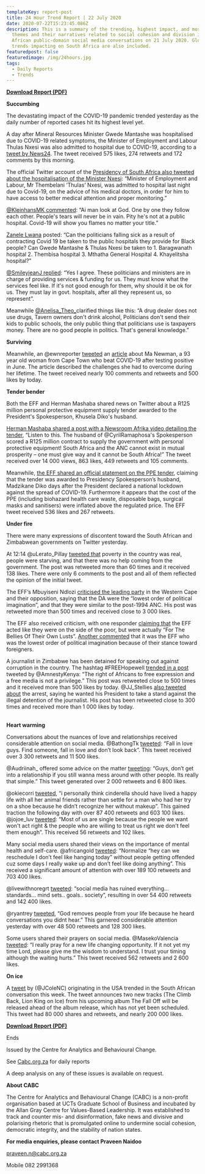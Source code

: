 ```yaml
---
templateKey: report-post
title: 24 Hour Trend Report | 22 July 2020
date: 2020-07-22T15:23:45.086Z
description: This is a summary of the trending, highest impact, and most active
  themes and their narratives related to social cohesion and division in South
  African public-domain social media conversations on 21 July 2020. Global
  trends impacting on South Africa are also included.
featuredpost: false
featuredimage: /img/24hours.jpg
tags:
  - Daily Reports
  - Trends
---
```

**[Download Report (PDF)](https://drive.google.com/u/2/uc?id=1OeCjsOvpMr9ZNV2KOQJZZHyoCOZzg5sm&export=download)**

**Succumbing**

The devastating impact of the COVID-19 pandemic trended yesterday as the daily number of reported cases hit its highest level yet.

A day after Mineral Resources Minister Gwede Mantashe was hospitalised due to COVID-19 related symptoms, the Minister of Employment and Labour Thulas Nxesi was also admitted to hospital due to COVID-19, according to a [tweet by News24](https://twitter.com/News24/status/1285491178528559104). The tweet received 575 likes, 274 retweets and 172 comments by this morning.

The official Twitter account of the [Presidency of South Africa also tweeted about the hospitalisation of the Minister Nxesi](https://twitter.com/PresidencyZA/status/1285487937833054211): “Minister of Employment and Labour, Mr Thembelani ‘Thulas’ Nxesi, was admitted to hospital last night due to Covid-19, on the advice of his medical doctors, in order for him to have access to better medical attention and proper monitoring.”

[@KleinhansMK commented](https://twitter.com/KleinhansMk/status/1285497220515725312): “Ai man look at God. One by one they follow each other. People's tears will never be in vain. Pity he's not at a public hospital. Covid-19 will show you flames no matter your title.”

[Zanele Lwana](https://twitter.com/ZaneleLwana/status/1285495024055197696) posted: “Can the politicians falling sick as a result of contracting Covid 19 be taken to the public hospitals they provide for Black people? Can Gwede Mantashe & Thulas Nxesi be taken to 1. Baragwanath hospital 2. Thembisa hospital 3. Mthatha General Hospital 4. Khayelitsha hospital?”

[@SmileyjeanJ replied](https://twitter.com/SmileyjeanJ/status/1285538070436155392): “Yes I agree. These politicians and ministers are in charge of providing services & funding for us. They must know what the services feel like. If it's not good enough for them, why should it be ok for us. They must lay in govt. hospitals, after all they represent us, so represent”.

Meanwhile [@Anelisa\_Theo\_](https://twitter.com/Anelisa_Theo_/status/1285547712675565569)clarified things like this: “A drug dealer does not use drugs, Tavern owners don't drink alcohol, Politicians don't send their kids to public schools, the only public thing that politicians use is taxpayers money. There are no good people in politics. That's general knowledge.”

**Surviving**

Meanwhile, an @ewnreporter [tweeted](https://twitter.com/ewnreporter/status/1285606454771224577) an [article](https://ewn.co.za/2020/07/21/93-year-old-ma-newman-from-w-cape-beats-covid-19) about Ma Newman, a 93 year old woman from Cape Town who beat COVID-19 after testing positive in June. The article described the challenges she had to overcome during her lifetime. The tweet received nearly 100 comments and retweets and 500 likes by today.

**Tender bender**

Both the EFF and Herman Mashaba shared news on Twitter about a R125 million personal protective equipment supply tender awarded to the President's Spokesperson, Khusela Diko's husband.

[Herman Mashaba shared a post with a Newsroom Afrika video detailing the tender](https://twitter.com/HermanMashaba/status/1285173729572671494), “Listen to this. The husband of @CyrilRamaphosa's Spokesperson scored a R125 million contract to supply the government with personal protective equipment! South Africa and the ANC cannot exist in mutual prosperity – one must give way and it cannot be South Africa!” The tweet received over 14 000 views, 863 likes, 449 retweets and 105 comments.

Meanwhile, [the EFF shared an official statement on the PPE tender](https://twitter.com/EFFSouthAfrica/status/1285579354156695554), claiming that the tender was awarded to Presidency Spokesperson’s husband, Madzikane Diko days after the President declared a national lockdown against the spread of COVID-19. Furthermore it appears that the cost of the PPE (including biohazard health care waste, disposable bags, surgical masks and sanitisers) were inflated above the regulated price. The EFF tweet received 536 likes and 267 retweets.

**Under fire**

There were many expressions of discontent toward the South African and Zimbabwean governments on Twitter yesterday.

At 12:14 @uLerato_Pillay [tweeted that](https://twitter.com/uLerato_pillay/status/1285337261815595016) poverty in the country was real, people were starving, and that there was no help coming from the government. The post was retweeted more than 60 times and it received 138 likes. There were only 6 comments to the post and all of them reflected the opinion of the initial tweet.

The EFF’s Mbuyiseni Ndlozi [criticised the leading party](https://twitter.com/MbuyiseniNdlozi/status/1285491743857704962) in the Western Cape and their opposition, saying that the DA were the “lowest order of political imagination”, and that they were similar to the post-1994 ANC. His post was retweeted more than 500 times and received close to 3 000 likes.

The EFF also received criticism, with one responder [claiming that](https://twitter.com/FundakuyeM/status/1285493717944721409) the EFF acted like they were on the side of the poor, but were actually “For The Bellies Of Their Own Lusts”. [Another commented](https://twitter.com/TheeBandisa/status/1285544910859444224) that it was the EFF who was the lowest order of political imagination because of their stance toward foreigners.

A journalist in Zimbabwe has been detained for speaking out against corruption in the country. The hashtag #FREEHopewell [trended in a post](https://twitter.com/AmnestyKenya/status/1285453733195898880) tweeted by @AmnestyKenya: “The right of Africans to free expression and a free media is not a privilege.” This post was retweeted close to 500 times and it received more than 500 likes by today. @JJ_Stellies [also tweeted about](https://twitter.com/JJ_Stellies/status/1285441921163440128) the arrest, saying he wanted his President to take a stand against the illegal detention of the journalist. His post has been retweeted close to 300 times and received more than 1 000 likes by today.

\
**Heart warming**

Conversations about the nuances of love and relationships received considerable attention on social media. @BathongTk [tweeted](https://twitter.com/BathongTk/status/1285290691145367553): “Fall in love guys. Find someone, fall in love and don’t look back”. This tweet received over 3 300 retweets and 11 500 likes.

@Audriinah_ offered some advice on the matter [tweeting](https://twitter.com/Audriinah_/status/1285496903631810560): “Guys, don’t get into a relationship if you still wanna mess around with other people. Its really that simple.” This tweet generated over 2 000 retweets and 6 800 likes.

@okiecorri [tweeted](https://twitter.com/okiecorri/status/1285261882127839232), “i personally think cinderella should have lived a happy life with all her animal friends rather than settle for a man who had her try on a shoe because he didn’t recognize her without makeup”. This gained traction the following day with over 87 400 retweets and 603 100 likes. @jojoe_luv [tweeted](https://twitter.com/jojoe_luv/status/1285591586320068608): “Most of us are single because the people we want won't act right & the people who are willing to treat us right we don't feel them enough”. This received 56 retweets and 102 likes.

Many social media users shared their views on the importance of mental health and self-care. @africangold [tweeted](https://twitter.com/africangold_/status/1285044623824412673): “Normalize “hey can we reschedule I don’t feel like hanging today” without people getting offended cuz some days I really wake up and don’t feel like doing anything”. This received a significant amount of attention with over 189 100 retweets and 703 400 likes.

@livewithnoregrt [tweeted](https://twitter.com/livewithnoregrt/status/1285085693853814784): “social media has ruined everything... standards... mind sets.. goals.. society”, resulting in over 54 400 retweets and 142 400 likes.

@ryantrey [tweeted](https://twitter.com/ryantrey/status/1285253340759302150), “God removes people from your life because he heard conversations you didnt hear.” This garnered considerable attention yesterday with over 48 500 retweets and 128 300 likes.

Some users shared their prayers on social media. @MasekoValencia [tweeted](https://twitter.com/MasekoValencia/status/1285632547548954625): “I really pray for a new life changing opportunity. If it not yet my time Lord, please give me the wisdom to understand. I trust your timing although the waiting hurts.” This tweet received 562 retweets and 2 600 likes.

**On ice**

A [tweet](https://twitter.com/JColeNC/status/1285654774239633409) by (@JColeNC) originating in the USA trended in the South African conversation this week. The tweet announces two new tracks (The Climb Back, Lion King on Ice) from his upcoming album The Fall Off will be released ahead of the album release, which has not yet been scheduled. This tweet had 80 000 shares and retweets, and nearly 200 000 likes.

**[Download Report (PDF)](https://drive.google.com/u/2/uc?id=1OeCjsOvpMr9ZNV2KOQJZZHyoCOZzg5sm&export=download)**

Ends

Issued by the Centre for Analytics and Behavioural Change.

See [Cabc.org.za](http://cabc.org.za/) for daily reports

A deep analysis on any of these issues is available on request.

**About CABC**

The Centre for Analytics and Behavioural Change (CABC) is a non-profit organisation based at UCTs Graduate School of Business and incubated by the Allan Gray Centre for Values-Based Leadership. It was established to track and counter mis- and disinformation, fake news and divisive and polarising rhetoric that is promulgated online to undermine social cohesion, democratic integrity, and the stability of nation states.

**For media enquiries, please contact Praveen Naidoo**

[praveen.n@cabc.org.za](mailto:praveennaidoo123@gmail.com)

Mobile 082 2991368
